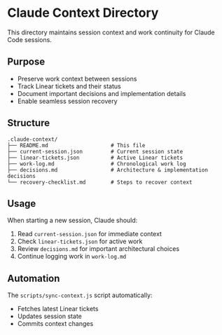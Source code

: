 # Claude Context Directory

This directory maintains session context and work continuity for Claude Code sessions.

## Purpose
- Preserve work context between sessions
- Track Linear tickets and their status
- Document important decisions and implementation details
- Enable seamless session recovery

## Structure
```
.claude-context/
├── README.md                    # This file
├── current-session.json         # Current session state
├── linear-tickets.json          # Active Linear tickets
├── work-log.md                  # Chronological work log
├── decisions.md                 # Architecture & implementation decisions
└── recovery-checklist.md        # Steps to recover context
```

## Usage
When starting a new session, Claude should:
1. Read `current-session.json` for immediate context
2. Check `linear-tickets.json` for active work
3. Review `decisions.md` for important architectural choices
4. Continue logging work in `work-log.md`

## Automation
The `scripts/sync-context.js` script automatically:
- Fetches latest Linear tickets
- Updates session state
- Commits context changes